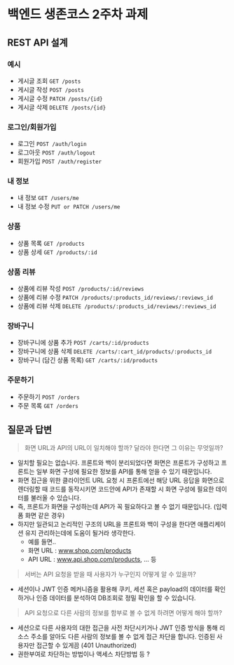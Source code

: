 # 백엔드 생존코스 2주차 과제

## REST API 설계

### 예시

- 게시글 조회 `GET /posts`
- 게시글 작성 `POST /posts`
- 게시글 수정 `PATCH /posts/{id}`
- 게시글 삭제 `DELETE /posts/{id}`

### 로그인/회원가입

- 로그인 `POST /auth/login`
- 로그아웃 `POST /auth/logout`
- 회원가입 `POST /auth/register`

### 내 정보

- 내 정보 `GET /users/me`
- 내 정보 수정 `PUT or PATCH /users/me`

### 상품

- 상품 목록 `GET /products`
- 상품 상세 `GET /products/:id`

### 상품 리뷰

- 상품에 리뷰 작성 `POST /products/:id/reviews`
- 상품에 리뷰 수정 `PATCH /products/:products_id/reviews/:reviews_id`
- 상품에 리뷰 삭제 `DELETE /products/:products_id/reviews/:reviews_id`

### 장바구니

- 장바구니에 상품 추가 `POST /carts/:id/products`
- 장바구니에 상품 삭제 `DELETE /carts/:cart_id/products/:products_id`
- 장바구니 (담긴 상품 목록) `GET /carts/:id/products`

### 주문하기

- 주문하기 `POST /orders`
- 주문 목록 `GET /orders`

## 질문과 답변

> 화면 URL과 API의 URL이 일치해야 할까? 달라야 한다면 그 이유는 무엇일까?
- 일치할 필요는 없습니다. 프론트와 백이 분리되었다면 화면은 프론트가 구성하고 프론트는 일부 화면 구성에 필요한 정보를 API를 통해 얻을 수 있기 때문입니다. 
- 화면 접근을 위한 클라이언트 URL 요청 시 프론트에선 해당 URL 응답을 화면으로 렌더링할 때 코드를 동작시키면 코드안에 API가 존재할 시 화면 구성에 필요한 데이터를 불러올 수 있습니다. 
- 즉, 프론트가 화면을 구성하는데 API가 꼭 필요하다고 볼 수 없기 때문입니다. (입력폼 화면 같은 경우)
- 하지만 일관되고 논리적인 구조의 URL을 프론트와 백이 구성을 한다면 애플리케이션 유지 관리하는데에 도움이 될거라 생각한다. 
  - 예를 들면.. 
  - 화면 URL : www.shop.com/products
  - API URL : www.api.shop.com/products, ... 등

> 서버는 API 요청을 받을 때 사용자가 누구인지 어떻게 알 수 있을까?
- 세션이나 JWT 인증 메커니즘을 활용해 쿠키, 세션 혹은 payload의 데이터를 확인하거나 인증 데이터를 분석하여 DB조회로 정밀 확인을 할 수 있습니다.

> API 요청으로 다른 사람의 정보를 함부로 볼 수 없게 하려면 어떻게 해야 할까?
- 세션으로 다른 사용자의 대한 접근을 사전 차단시키거나 JWT 인증 방식을 통해 리소스 주소를 알아도 다른 사람의 정보를 볼 수 없게 접근 차단을 합니다. 인증된 사용자만 접근할 수 있게끔 (401 Unauthorized)
- 권한부여로 차단하는 방법이나 액세스 차단방법 등 ?